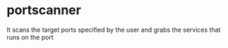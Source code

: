 # portscanner
It scans the target ports specified by the user and grabs the services that runs on the port
